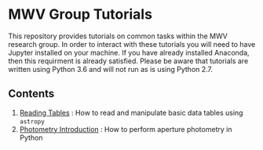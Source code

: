 # MWV Group Tutorials

This repository provides tutorials on common tasks within the MWV research group. In order to interact with these tutorials you will need to have Jupyter installed on your machine. If you have already installed Anaconda, then this requirment is already satisfied. Please be aware that tutorials are written using Python 3.6 and will not run as is using Python 2.7.

## Contents

1. [Reading Tables](https://github.com/mwvgroup/Python-Tutorials/blob/master/reading_tables/tables_tutorial.ipynb) : How to read and manipulate basic data tables using `astropy`
1. [Photometry Introduction](https://github.com/mwvgroup/Python-Tutorials/blob/master/photometry_introduction/photometry_tutorial.ipynb) : How to perform aperture photometry in Python
